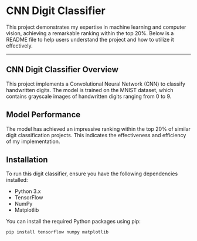 # CNN Digit Classifier

This project demonstrates my expertise in machine learning and computer vision, achieving a remarkable ranking within the top 20%. Below is a README file to help users understand the project and how to utilize it effectively.

---

## CNN Digit Classifier Overview

This project implements a Convolutional Neural Network (CNN) to classify handwritten digits. The model is trained on the MNIST dataset, which contains grayscale images of handwritten digits ranging from 0 to 9.

## Model Performance

The model has achieved an impressive ranking within the top 20% of similar digit classification projects. This indicates the effectiveness and efficiency of my implementation.

## Installation

To run this digit classifier, ensure you have the following dependencies installed:

- Python 3.x
- TensorFlow
- NumPy
- Matplotlib

You can install the required Python packages using pip:

```bash
pip install tensorflow numpy matplotlib
